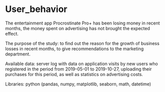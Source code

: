 # User_behavior

The entertainment app Procrostinate Pro+ has been losing money in recent months, the money spent on advertising has not brought the expected effect.  

The purpose of the study: to find out the reason for the growth of business losses in recent months, to give recommendations to the marketing department.  

Available data: server log with data on application visits by new users who registered in the period from 2019-05-01 to 2019-10-27, uploading their purchases for this period, as well as statistics on advertising costs.

Libraries: python (pandas, numpy, matplotlib, seaborn, math, datetime)
